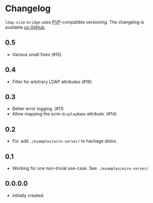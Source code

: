 # Changelog

`ldap-scim-bridge` uses [PVP][1]-compatible versioning.
The changelog is available [on GitHub][2].

## 0.5

- Various small fixes (#15)

## 0.4

- Filter for arbitrary LDAP attributes (#16)

## 0.3

- Better error logging. (#11)
- Allow mapping the scim `displayName` attribute. (#14)

## 0.2

* Fix: add `./examples/wire-server/` to hackage distro.

## 0.1

* Working for one non-trivial use-case.  See `./examples/wire-server/`

## 0.0.0.0

* Initially created.

[1]: https://pvp.haskell.org
[2]: https://github.com/fisx/ldap-scim-bridge/releases

